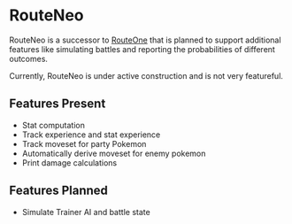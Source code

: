 # RouteNeo

RouteNeo is a successor to [RouteOne](https://github.com/hroll/poke-router)
that is planned to support additional features like simulating battles and
reporting the probabilities of different outcomes.

Currently, RouteNeo is under active construction and is not very featureful.

## Features Present

* Stat computation
* Track experience and stat experience
* Track moveset for party Pokemon
* Automatically derive moveset for enemy pokemon
* Print damage calculations

## Features Planned

* Simulate Trainer AI and battle state
